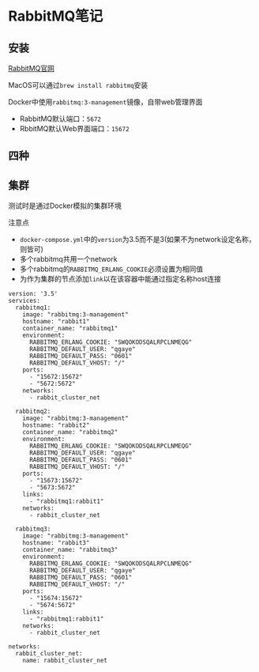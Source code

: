 # RabbitMQ笔记

## 安装

[RabbitMQ官网](https://www.rabbitmq.com/)

MacOS可以通过`brew install rabbitmq`安装

Docker中使用`rabbitmq:3-management`镜像，自带web管理界面

- RabbitMQ默认端口：`5672`
- RbbitMQ默认Web界面端口：`15672`

## 四种

## 集群

测试时是通过Docker模拟的集群环境

注意点
- `docker-compose.yml`中的`version`为3.5而不是3(如果不为network设定名称，则皆可)
- 多个rabbitmq共用一个network
- 多个rabbitmq的`RABBITMQ_ERLANG_COOKIE`必须设置为相同值
- 为作为集群的节点添加`link`以在该容器中能通过指定名称host连接

```text
version: '3.5'
services:
  rabbitmq1:
    image: "rabbitmq:3-management"
    hostname: "rabbit1"
    container_name: "rabbitmq1"
    environment:
      RABBITMQ_ERLANG_COOKIE: "SWQOKODSQALRPCLNMEQG"
      RABBITMQ_DEFAULT_USER: "qgaye"
      RABBITMQ_DEFAULT_PASS: "0601"
      RABBITMQ_DEFAULT_VHOST: "/"
    ports:
      - "15672:15672"
      - "5672:5672"
    networks:
      - rabbit_cluster_net

  rabbitmq2:
    image: "rabbitmq:3-management"
    hostname: "rabbit2"
    container_name: "rabbitmq2"
    environment:
      RABBITMQ_ERLANG_COOKIE: "SWQOKODSQALRPCLNMEQG"
      RABBITMQ_DEFAULT_USER: "qgaye"
      RABBITMQ_DEFAULT_PASS: "0601"
      RABBITMQ_DEFAULT_VHOST: "/"
    ports:
      - "15673:15672"
      - "5673:5672"
    links:
      - "rabbitmq1:rabbit1"
    networks:
      - rabbit_cluster_net

  rabbitmq3:
    image: "rabbitmq:3-management"
    hostname: "rabbit3"
    container_name: "rabbitmq3"
    environment:
      RABBITMQ_ERLANG_COOKIE: "SWQOKODSQALRPCLNMEQG"
      RABBITMQ_DEFAULT_USER: "qgaye"
      RABBITMQ_DEFAULT_PASS: "0601"
      RABBITMQ_DEFAULT_VHOST: "/"
    ports:
      - "15674:15672"
      - "5674:5672"
    links:
      - "rabbitmq1:rabbit1"
    networks:
      - rabbit_cluster_net

networks:
  rabbit_cluster_net:
    name: rabbit_cluster_net
```